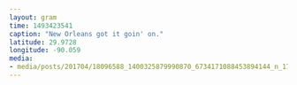 ```yaml
---
layout: gram
time: 1493423541
caption: "New Orleans got it goin' on."
latitude: 29.9728
longitude: -90.059
media:
- media/posts/201704/18096588_1400325879990870_6734171088453894144_n_17879753965020939.jpg
---
```

